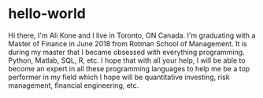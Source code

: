 # hello-world

Hi there,
I'm Ali Kone and I live in Toronto, ON Canada. I'm graduating with a Master of Finance in June 2018 from Rotman School of Management. 
It is during my master that I became obsessed with everything programming. Python, Matlab, SQL, R, etc.
I hope that with all your help, I will be able to become an expert in all these programming languages to help me be a top performer in my field which I hope will be quantitative investing, risk management, financial engineering, etc.
